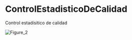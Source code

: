 # ControlEstadisticoDeCalidad
Control estadísitico de calidad

![Figure_2](https://user-images.githubusercontent.com/43286843/110885608-c8d01d00-82ac-11eb-9123-c955fe716564.png)
